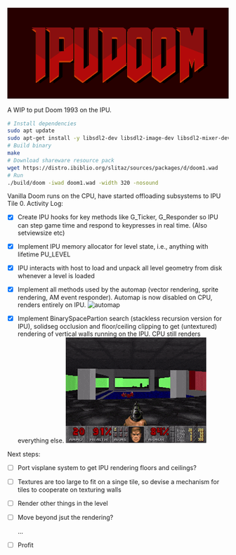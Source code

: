 

![IPUDOOM](README_imgs/IPUDOOM.png)

A WIP to put Doom 1993 on the IPU.

```bash
# Install dependencies
sudo apt update 
sudo apt-get install -y libsdl2-dev libsdl2-image-dev libsdl2-mixer-dev libsdl2-net-dev libpng-dev g++-7
# Build binary
make
# Download shareware resource pack
wget https://distro.ibiblio.org/slitaz/sources/packages/d/doom1.wad
# Run
./build/doom -iwad doom1.wad -width 320 -nosound 
```


Vanilla Doom runs on the CPU, have started offloading subsystems to IPU Tile 0.
Activity Log:

- [x] Create IPU hooks for key methods like G_Ticker, G_Responder so IPU can step game time and respond to keypresses in real time. (Also setviewsize etc)

- [x] Implement IPU memory allocator for level state, i.e., anything with lifetime PU_LEVEL

- [x] IPU interacts with host to load and unpack all level geometry from disk whenever a level is loaded

- [x] Implement all methods used by the automap (vector rendering, sprite rendering, AM event responder). Automap is now disabled on CPU, renders entirely on IPU.
  ![automap](https://static.wikia.nocookie.net/doom/images/9/9c/Automap.png)

- [x] Implement BinarySpacePartion search (stackless recursion version for IPU), solidseg occlusion and floor/ceiling clipping to get (untextured) rendering of vertical walls running on the IPU. CPU still renders everything else.
  ![gameplay gif](README_imgs/flats.gif)

Next steps:
- [ ] Port visplane system to get IPU rendering floors and ceilings?

- [ ] Textures are too large to fit on a singe tile, so devise a mechanism for tiles to cooperate on texturing walls

- [ ] Render other things in the level

- [ ] Move beyond jsut the rendering?


  ...

- [ ] Profit

